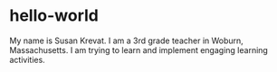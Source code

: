 # hello-world
My name is Susan Krevat.  I am a 3rd grade teacher in Woburn, Massachusetts.
I am trying to learn and implement engaging learning activities.
